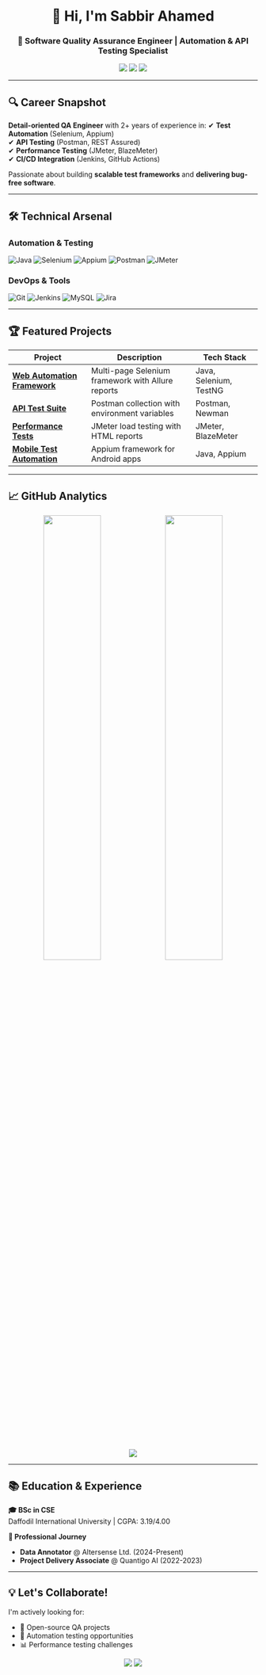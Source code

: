 <h1 align="center">👋 Hi, I'm Sabbir Ahamed</h1>
<h3 align="center">🚀 Software Quality Assurance Engineer | Automation & API Testing Specialist</h3>

<p align="center">
  <a href="mailto:sabbircse72@gmail.com"><img src="https://img.shields.io/badge/Gmail-D14836?style=for-the-badge&logo=gmail&logoColor=white"/></a>
  <a href="https://linkedin.com/in/sabbir-ahamed72"><img src="https://img.shields.io/badge/LinkedIn-0077B5?style=for-the-badge&logo=linkedin&logoColor=white"/></a>
  <a href="https://github.com/sabbir72"><img src="https://img.shields.io/badge/GitHub-181717?style=for-the-badge&logo=github&logoColor=white"/></a>
</p>

---

## 🔍 **Career Snapshot**
**Detail-oriented QA Engineer** with 2+ years of experience in:
✔ **Test Automation** (Selenium, Appium)  
✔ **API Testing** (Postman, REST Assured)  
✔ **Performance Testing** (JMeter, BlazeMeter)  
✔ **CI/CD Integration** (Jenkins, GitHub Actions)  

Passionate about building **scalable test frameworks** and **delivering bug-free software**.

---

## 🛠 **Technical Arsenal**

### **Automation & Testing**
![Java](https://img.shields.io/badge/Java-007396?style=for-the-badge&logo=java&logoColor=white)
![Selenium](https://img.shields.io/badge/Selenium-43B02A?style=for-the-badge&logo=selenium&logoColor=white)
![Appium](https://img.shields.io/badge/Appium-000000?style=for-the-badge&logo=appium&logoColor=white)
![Postman](https://img.shields.io/badge/Postman-FF6C37?style=for-the-badge&logo=postman&logoColor=white)
![JMeter](https://img.shields.io/badge/JMeter-D22128?style=for-the-badge&logo=apachejmeter&logoColor=white)

### **DevOps & Tools**
![Git](https://img.shields.io/badge/Git-F05032?style=for-the-badge&logo=git&logoColor=white)
![Jenkins](https://img.shields.io/badge/Jenkins-D24939?style=for-the-badge&logo=jenkins&logoColor=white)
![MySQL](https://img.shields.io/badge/MySQL-4479A1?style=for-the-badge&logo=mysql&logoColor=white)
![Jira](https://img.shields.io/badge/Jira-0052CC?style=for-the-badge&logo=jira&logoColor=white)

---

## 🏆 **Featured Projects**

| Project | Description | Tech Stack |
|---------|-------------|------------|
| **[Web Automation Framework](https://github.com/sabbir72/AutomationTesting_01)** | Multi-page Selenium framework with Allure reports | Java, Selenium, TestNG |
| **[API Test Suite](https://github.com/sabbir72/ApiLearnwith_csv_env_collection)** | Postman collection with environment variables | Postman, Newman |
| **[Performance Tests](https://github.com/sabbir72/PerformanceTest_BlazeDemo)** | JMeter load testing with HTML reports | JMeter, BlazeMeter |
| **[Mobile Test Automation](https://github.com/sabbir72/AndroidAutomation_htmlReport)** | Appium framework for Android apps | Java, Appium |

---

## 📈 **GitHub Analytics**

<p align="center">
  <img src="https://github-readme-stats.vercel.app/api?username=sabbir72&show_icons=true&theme=dark&hide_border=true" width="48%"/>
  <img src="https://github-readme-streak-stats.herokuapp.com/?user=sabbir72&theme=dark&hide_border=true" width="48%"/>
</p>

<p align="center">
  <img src="https://github-profile-trophy.vercel.app/?username=sabbir72&theme=onedark&no-frame=true&row=1&column=6" />
</p>

---

## 📚 **Education & Experience**

**🎓 BSc in CSE**  
Daffodil International University | CGPA: 3.19/4.00  

**💼 Professional Journey**  
- **Data Annotator** @ Altersense Ltd. (2024-Present)  
- **Project Delivery Associate** @ Quantigo AI (2022-2023)  

---

## 💡 **Let's Collaborate!**
I'm actively looking for:
- 🤝 Open-source QA projects
- 🚀 Automation testing opportunities
- 📊 Performance testing challenges

<p align="center">
  <a href="mailto:sabbircse72@gmail.com"><img src="https://img.shields.io/badge/Email_Me-D14836?style=for-the-badge&logo=gmail&logoColor=white"/></a>
  <a href="https://linkedin.com/in/sabbir-ahamed72"><img src="https://img.shields.io/badge/Connect-0077B5?style=for-the-badge&logo=linkedin&logoColor=white"/></a>
</p>

